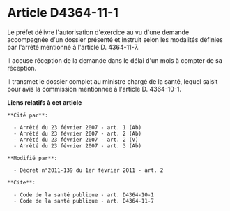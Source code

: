 # Article D4364-11-1

Le préfet délivre l'autorisation d'exercice au vu d'une demande accompagnée d'un dossier présenté et instruit selon les
modalités définies par l'arrêté mentionné à l'article D. 4364-11-7. 

Il accuse réception de la demande dans le délai d'un mois à compter de sa réception. 

Il transmet le dossier complet au ministre chargé de la santé, lequel saisit pour avis la commission mentionnée à l'article
D. 4364-10-1.

**Liens relatifs à cet article**

	**Cité par**:

	  - Arrêté du 23 février 2007 - art. 1 (Ab)
	  - Arrêté du 23 février 2007 - art. 2 (Ab)
	  - Arrêté du 23 février 2007 - art. 2 (V)
	  - Arrêté du 23 février 2007 - art. 3 (Ab)

	**Modifié par**:

	  - Décret n°2011-139 du 1er février 2011 - art. 2

	**Cite**:

	  - Code de la santé publique - art. D4364-10-1
	  - Code de la santé publique - art. D4364-11-7
